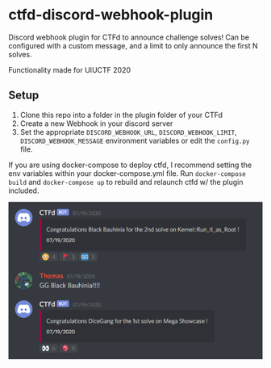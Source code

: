 # ctfd-discord-webhook-plugin

Discord webhook plugin for CTFd to announce challenge solves! Can be configured with a custom message, and a limit to only announce the first N solves.

Functionality made for UIUCTF 2020

## Setup
1. Clone this repo into a folder in the plugin folder of your CTFd
2. Create a new Webhook in your discord server
3. Set the appropriate `DISCORD_WEBHOOK_URL`, `DISCORD_WEBHOOK_LIMIT`, `DISCORD_WEBHOOK_MESSAGE` environment variables or edit the `config.py` file.

If you are using docker-compose to deploy ctfd, I recommend setting the env variables within your docker-compose.yml file. Run `docker-compose build` and `docker-compose up` to rebuild and relaunch ctfd w/ the plugin included.


![preview](./discord-webhook-preview.png)
